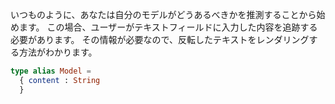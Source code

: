いつものように、あなたは自分のモデルがどうあるべきかを推測することから始めます。 この場合、ユーザーがテキストフィールドに入力した内容を追跡する必要があります。 その情報が必要なので、反転したテキストをレンダリングする方法がわかります。

```elm
type alias Model =
  { content : String
  }
```
